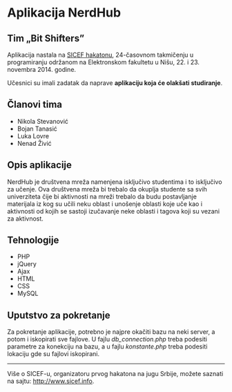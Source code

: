 # Aplikacija NerdHub
## Tim „Bit Shifters”

Aplikacija nastala na [SICEF hakatonu](http://sicef.info/hakaton/), 24-časovnom takmičenju u programiranju održanom na Elektronskom fakultetu u Nišu, 22. i 23. novembra 2014. godine. 

Učesnici su imali zadatak da naprave **aplikaciju koja će olakšati studiranje**.


## Članovi tima
* Nikola Stevanović
* Bojan Tanasić
* Luka Lovre
* Nenad Živić


## Opis aplikacije
NerdHub je društvena mreža namenjena isključivo studentima i to isključivo za učenje. Ova društvena mreža bi trebalo da okuplja studente sa svih univerziteta čije bi aktivnosti na mreži trebalo da budu postavljanje materijala iz kog su učili neku oblast i unošenje oblasti koje uče kao i aktivnosti od kojih se sastoji izučavanje neke oblasti i tagova koji su vezani
za aktivnost.


## Tehnologije
* PHP
* jQuery
* Ajax
* HTML
* CSS
* MySQL


## Uputstvo za pokretanje
Za pokretanje aplikacije, potrebno je najpre okačiti bazu na neki server, a
potom i iskopirati sve fajlove. U fajlu _db_connection.php_ treba podesiti parametre za konekciju na bazu, a u fajlu _konstante.php_ treba podesiti lokaciju gde su fajlovi iskopirani.

----------
Više o SICEF-u, organizatoru prvog hakatona na jugu Srbije, možete saznati na sajtu: http://www.sicef.info. 